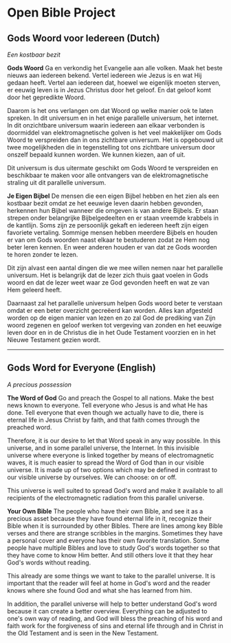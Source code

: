 Open Bible Project
==================

## Gods Woord voor Iedereen (Dutch)
*Een kostbaar bezit*

**Gods Woord**
Ga en verkondig het Evangelie aan alle volken. Maak het beste nieuws aan iedereen bekend. Vertel iedereen wie Jezus is en wat Hij gedaan heeft. Vertel aan iedereen dat, hoewel we eigenlijk moeten sterven, er eeuwig leven is in Jezus Christus door het geloof. En dat geloof komt door het gepredikte Woord. 

Daarom is het ons verlangen om dat Woord op welke manier ook te laten spreken. In dit universum en in het enige parallelle universum, het internet. In dit onzichtbare universum waarin iedereen aan elkaar verbonden is doormiddel van elektromagnetische golven is het veel makkelijker om Gods Woord te verspreiden dan in ons zichtbare universum. Het is opgebouwd uit twee mogelijkheden die in tegenstelling tot ons zichtbare universum door onszelf bepaald kunnen worden. We kunnen kiezen, aan of uit.

Dit universum is dus uitermate geschikt om Gods Woord te verspreiden en beschikbaar te maken voor alle ontvangers van de elektromagnetische straling uit dit parallelle universum. 


**Je Eigen Bijbel**
De mensen die een eigen Bijbel hebben en het zien als een kostbaar bezit omdat ze het eeuwige leven daarin hebben gevonden, herkennen hun Bijbel wanneer die omgeven is van andere Bijbels. Er staan strepen onder belangrijke Bijbelgedeelten en er staan vreemde krabbels in de kantlijn. Soms zijn ze persoonlijk gekaft en iedereen heeft zijn eigen favoriete vertaling. Sommige mensen hebben meerdere Bijbels en houden er van om Gods woorden naast elkaar te bestuderen zodat ze Hem nog beter leren kennen. En weer anderen houden er van dat ze Gods woorden te horen zonder te lezen. 

Dit zijn alvast een aantal dingen die we mee willen nemen naar het parallelle universum. Het is belangrijk dat de lezer zich thuis gaat voelen in Gods woord en dat de lezer weet waar ze God gevonden heeft en wat ze van Hem geleerd heeft.

Daarnaast zal het parallelle universum helpen Gods woord beter te verstaan omdat er een beter overzicht gecreëerd kan worden. Alles kan afgesteld worden op de eigen manier van lezen en zo zal God de prediking van Zijn woord zegenen en geloof werken tot vergeving van zonden en het eeuwige leven door en in de Christus die in het Oude Testament voorzien en in het Nieuwe Testament gezien wordt. 

---
## Gods Word for Everyone (English)
*A precious possession*

**The Word of God**
Go and preach the Gospel to all nations. Make the best news known to everyone. Tell everyone who Jesus is and what He has done. Tell everyone that even though we actually have to die, there is eternal life in Jesus Christ by faith, and that faith comes through the preached word.

Therefore, it is our desire to let that Word speak in any way possible. In this universe, and in some parallel universe, the Internet. In this invisible universe where everyone is linked together by means of electromagnetic waves, it is much easier to spread the Word of God than in our visible universe. It is made up of two options which may be defined in contrast to our visible universe by ourselves. We can choose: on or off.

This universe is well suited to spread God's word and make it available to all recipients of the electromagnetic radiation from this parallel universe.


**Your Own Bible**
The people who have their own Bible, and see it as a precious asset because they have found eternal life in it, recognize their Bible when it is surrounded by other Bibles. There are lines among key Bible verses and there are strange scribbles in the margins. Sometimes they have a personal cover and everyone has their own favorite translation. Some people have multiple Bibles and love to study God's words together so that they have come to know Him better. And still others love it that they hear God's words without reading.

This already are some things we want to take to the parallel universe. It is important that the reader will feel at home in God's word and the reader knows where she found God and what she has learned from him.

In addition, the parallel universe will help to better understand God's word because it can create a better overview. Everything can be adjusted to one's own way of reading, and God will bless the preaching of his word and faith work for the forgiveness of sins and eternal life through and in Christ in the Old Testament and is seen in the New Testament.